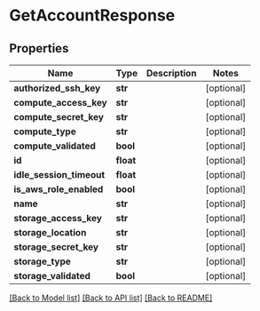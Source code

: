 # GetAccountResponse

## Properties
Name | Type | Description | Notes
------------ | ------------- | ------------- | -------------
**authorized_ssh_key** | **str** |  | [optional] 
**compute_access_key** | **str** |  | [optional] 
**compute_secret_key** | **str** |  | [optional] 
**compute_type** | **str** |  | [optional] 
**compute_validated** | **bool** |  | [optional] 
**id** | **float** |  | [optional] 
**idle_session_timeout** | **float** |  | [optional] 
**is_aws_role_enabled** | **bool** |  | [optional] 
**name** | **str** |  | [optional] 
**storage_access_key** | **str** |  | [optional] 
**storage_location** | **str** |  | [optional] 
**storage_secret_key** | **str** |  | [optional] 
**storage_type** | **str** |  | [optional] 
**storage_validated** | **bool** |  | [optional] 

[[Back to Model list]](../README.md#documentation-for-models) [[Back to API list]](../README.md#documentation-for-api-endpoints) [[Back to README]](../README.md)


